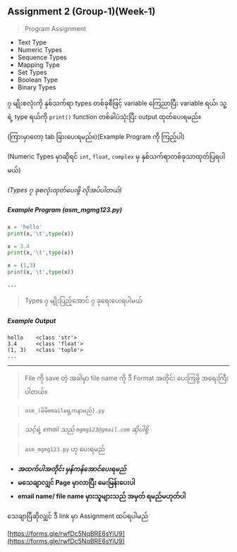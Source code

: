 ## Assignment 2 (Group-1)(Week-1)

> Program Assignment

* Text Type
* Numeric Types
* Sequence Types
* Mapping Type
* Set Types
* Boolean Type
* Binary Types

၇ မျိုးစလုံးကို နှစ်သက်ရာ types တစ်ခုစီဖြင့် variable ကြေညာပြီး variable ရယ်၊ သူ့ရဲ့ type ရယ်ကို ```print()``` function တစ်ခါပဲသုံးပြီး output ထုတ်ပေးရမည်။

(ကြားမှာတော့ tab ခြားပေးရမည်။)(Example Program ကို ကြည့်ပါ)

(Numeric Types မှာဆိုရင် ```int```, ```float```, ```complex``` မှ နှစ်သက်ရာတစ်ခုသာထုတ်ပြရပါမယ်)

*(Types ၇ ခုစလုံးထုတ်ပေးဖို့ လိုအပ်ပါတယ်)*

##### Example Program (asm_mgmg123.py)
```python
x = 'hello'
print(x,'\t',type(x))

x = 3.4
print(x,'\t',type(x))

x = (1,3)
print(x,'\t',type(x))

...
```
> Types ၇ မျိုးပြည့်အောင် ၇ ခုရေးပေးရပါမယ်

##### Example Output
```
hello 	 <class 'str'>
3.4 	 <class 'float'>
(1, 3) 	 <class 'tuple'>
...
```

<hr>

> File ကို save တဲ့ အခါမှာ file name ကို ဒီ Format အတိုင်း ပေးကြဖို့ အရေးကြီးပါတယ်။ 

> ```asm_(မိမိemailရှေ့ကနာမည်).py```

> *သင့်ရဲ့ email သည် ```mgmg123@gmail.com``` ဆိုပါစို့*

> ```asm_mgmg123.py``` ဟု ပေးရမည်


* ***အထက်ပါအတိုင်း မှန်ကန်အောင်ပေးရမည်***
* **မသေချာလျှင် Page မှာလာပြီး မေးမြန်းပေးပါ**
* **email name/ file name မှားသူများသည် အမှတ် ရမည်မဟုတ်ပါ**

သေချာပြီဆိုလျှင် ဒီ link မှာ Assignment ထပ်ရပါမည်

[https://forms.gle/rwfDc5NqBRE6sYiU9](https://forms.gle/rwfDc5NqBRE6sYiU9)